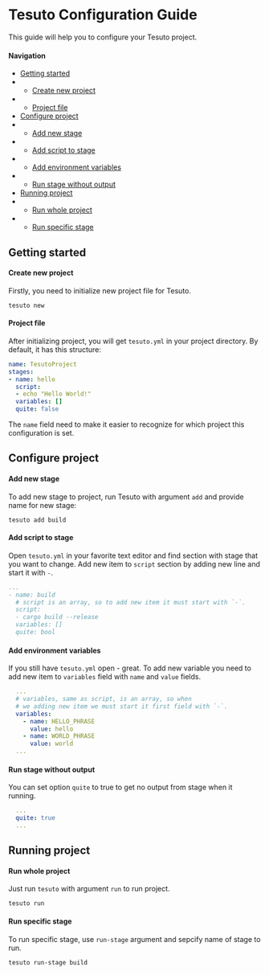 # Tesuto Configuration Guide

This guide will help you to configure your Tesuto project.

#### Navigation

- [Getting started](#getting-started)
- - [Create new project](#create-new-project)
- - [Project file](#project-file)
- [Configure project](#configure-project)
- - [Add new stage](#add-new-stage)
- - [Add script to stage](#add-script-to-stage)
- - [Add environment variables](#add-environment-variables)
- - [Run stage without output](#run-stage-without-output)
- [Running project](#running-project)
- - [Run whole project](#run-whole-project)
- - [Run specific stage](#run-specific-stage)

## Getting started

#### Create new project

Firstly, you need to initialize new project file for Tesuto.

```shell
tesuto new
```

#### Project file

After initializing project, you will get `tesuto.yml` in your project directory.
By default, it has this structure:

```yaml
name: TesutoProject
stages:
- name: hello
  script:
  - echo "Hello World!"
  variables: []
  quite: false
```

The `name` field need to make it easier to recognize for which project this configuration is set.

## Configure project

#### Add new stage

To add new stage to project, run Tesuto with argument `add` and provide name for new stage:

```shell
tesuto add build
```

#### Add script to stage

Open `tesuto.yml` in your favorite text editor and find section with stage that you want to change.
Add new item to `script` section by adding new line and start it with `-`.

```yaml
...
- name: build
  # script is an array, so to add new item it must start with `-`.
  script: 
  - cargo build --release
  variables: []
  quite: bool
```

#### Add environment variables

If you still have `tesuto.yml` open - great. 
To add new variable you need to add new item to `variables` field with `name` and `value` fields.

```yaml
  ...
  # variables, same as script, is an array, so when
  # we adding new item we must start it first field with `-`.
  variables: 
    - name: HELLO_PHRASE
      value: hello
    - name: WORLD_PHRASE
      value: world
  ...
```

#### Run stage without output

You can set option `quite` to true to get no output from stage when it running.

```yaml
  ...
  quite: true
  ...
```

## Running project

#### Run whole project

Just run `tesuto` with argument `run` to run project.

```shell
tesuto run
```

#### Run specific stage

To run specific stage, use `run-stage` argument and sepcify name of stage to run.

```shell
tesuto run-stage build
```
